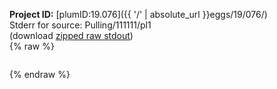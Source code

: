 **Project ID:** [plumID:19.076]({{ '/' | absolute_url }}eggs/19/076/)  
Stderr for source:  Pulling/111111/pl1   
(download [zipped raw stdout](pl1.plumed.stdout.txt.zip))  
{% raw %}
<pre>
</pre>
{% endraw %}
